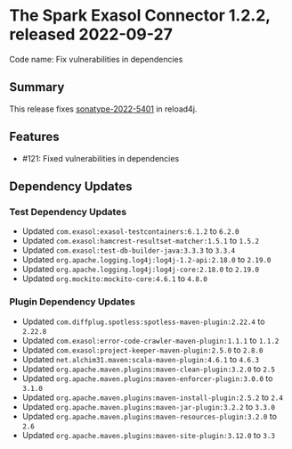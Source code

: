 # The Spark Exasol Connector 1.2.2, released 2022-09-27

Code name: Fix vulnerabilities in dependencies

## Summary

This release fixes [sonatype-2022-5401](https://ossindex.sonatype.org/vulnerability/sonatype-2022-5401) in reload4j.

## Features

* #121: Fixed vulnerabilities in dependencies

## Dependency Updates

### Test Dependency Updates

* Updated `com.exasol:exasol-testcontainers:6.1.2` to `6.2.0`
* Updated `com.exasol:hamcrest-resultset-matcher:1.5.1` to `1.5.2`
* Updated `com.exasol:test-db-builder-java:3.3.3` to `3.3.4`
* Updated `org.apache.logging.log4j:log4j-1.2-api:2.18.0` to `2.19.0`
* Updated `org.apache.logging.log4j:log4j-core:2.18.0` to `2.19.0`
* Updated `org.mockito:mockito-core:4.6.1` to `4.8.0`

### Plugin Dependency Updates

* Updated `com.diffplug.spotless:spotless-maven-plugin:2.22.4` to `2.22.8`
* Updated `com.exasol:error-code-crawler-maven-plugin:1.1.1` to `1.1.2`
* Updated `com.exasol:project-keeper-maven-plugin:2.5.0` to `2.8.0`
* Updated `net.alchim31.maven:scala-maven-plugin:4.6.1` to `4.6.3`
* Updated `org.apache.maven.plugins:maven-clean-plugin:3.2.0` to `2.5`
* Updated `org.apache.maven.plugins:maven-enforcer-plugin:3.0.0` to `3.1.0`
* Updated `org.apache.maven.plugins:maven-install-plugin:2.5.2` to `2.4`
* Updated `org.apache.maven.plugins:maven-jar-plugin:3.2.2` to `3.3.0`
* Updated `org.apache.maven.plugins:maven-resources-plugin:3.2.0` to `2.6`
* Updated `org.apache.maven.plugins:maven-site-plugin:3.12.0` to `3.3`
